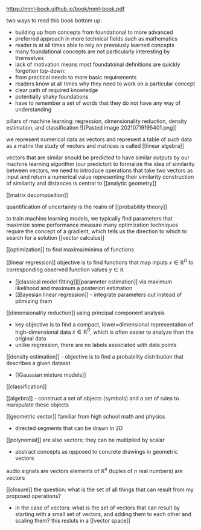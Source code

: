 https://mml-book.github.io/book/mml-book.pdf

two ways to read this book
bottom up:
- building up from concepts from foundational to more advanced
- preferred approach in more technical fields such as mathematics
- reader is at all times able to rely on prevoiusly learned concepts
- many foundational concepts are not particularly interesting by themselves
- lack of motivation means most foundatoinal definitions are quickly forgotten
top-down:
- from practical needs to more basic requirements
- readers know at all times why they need to work on a particular concept
- clear path of required knowledge
- potentially shaky foundations
- have to remember a set of words that they do not have any way of understanding

pillars of machine learning: regression, dimensionality reduction, density estimation, and classification
![[Pasted image 20210719195401.png]]

we represent numerical data as vectors and represent a table of such data as a matrix
the study of vectors and matrices is called [[linear algebra]]

vectors that are similar should be predicted to have similar outputs by our machine learning algorithm (our predictor)
to formalize the idea of similarity between vectors, we need to introduce operations that take two vectors as input and return a numerical value representing their similarity
construction of similarity and distances is central to [[analytic geometry]]

[[matrix decomposition]]

quantification of uncertainty is the realm of [[probability theory]]

to train machine learning models, we typically find parameters that maximize some performance measure
many optimization techniques require the concept of a gradient, which tells us the direction to which to search for a solution [[vector calculus]]

[[optimization]] to find maxima/minima of functions

[[linear regression]] objective is to find functions that map inputs $x \in \mathbb{R}^D$ to corresponding observed function values $y \in \mathbb{R}$
- [[classical model fitting]][[parameter estimation]] via maximum likelihood and maximum a posteriori estimation
- [[Bayesian linear regression]] - integrate parameters out instead of ptimizing them

[[dimensionality reduction]] using principal component analysis
- key objective is to find a compact, lower=dimensional representation of high-dimensional data $x \in \mathbb{R}^D$, which is often easier to analyze than the original data
- unlike regression, there are no labels associated with data points

[[density estimation]] - objective is to find a probability distribution that describes a given dataset
- [[Gaussian mixture models]]

[[classification]]

[[algebra]] - construct a set of objects (symbols) and a set of rules to manipulate these objects

[[geometric vector]] familiar from high school math and physics
- directed segments that can be drawn in 2D

[[polynomial]] are also vectors; they can be multiplied by scalar
- abstract concepts as opposed to concrete drawings in geometric vectors

audio signals are vectors
elements of $\mathbb{R}^n$ (tuples of $n$ real numbers) are vectors

[[closure]] the question: what is the set of all things that can result from my proposed operations?
- in the case of vectors: what is the set of vectors that can result by starting with a small set of vectors, and adding them to each other and scaling them? this resluts in a [[vector space]]